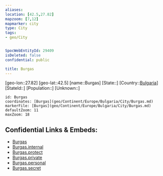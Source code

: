 ```yaml
---
aliases: 
location: [42.5,27.82]
mapzoom: [7,12] 
mapmarker: city 
type: City
tags:
- geo/City


SpocWebEntityId: 29409
isDeleted: false
confidential: public

title: Burgas
---
```

[geo-lon::27.82]
[geo-lat::42.5]
[name::Burgas]
[State::]
[Country::[Bulgaria](geo/Continent/Europe/Bulgaria.md)]
[StateId::]
[Population::]
[Unknown::]


```leaflet
id: Burgas
coordinates: [Burgas](geo/Continent/Europe/Bulgaria/City/Burgas.md)
markerFile: [Burgas](geo/Continent/Europe/Bulgaria/City/Burgas.md)
defaultZoom: 11 
maxZoom: 18
```


## Confidential Links & Embeds: 
- [Burgas](../../../../../../_public/geo/Continent/Europe/Bulgaria/City/Burgas.md) 
- [Burgas.internal](../../../../../../_internal/geo/Continent/Europe/Bulgaria/City/Burgas.internal.md) 
- [Burgas.protect](../../../../../../_protect/geo/Continent/Europe/Bulgaria/City/Burgas.protect.md) 
- [Burgas.private](../../../../../../_private/geo/Continent/Europe/Bulgaria/City/Burgas.private.md) 
- [Burgas.personal](../../../../../../_personal/geo/Continent/Europe/Bulgaria/City/Burgas.personal.md) 
- [Burgas.secret](../../../../../../_secret/geo/Continent/Europe/Bulgaria/City/Burgas.secret.md) 
